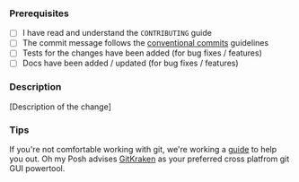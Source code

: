### Prerequisites

- [ ] I have read and understand the `CONTRIBUTING` guide
- [ ] The commit message follows the [conventional commits][cc] guidelines
- [ ] Tests for the changes have been added (for bug fixes / features)
- [ ] Docs have been added / updated (for bug fixes / features)

### Description

[Description of the change]

### Tips

If you're not comfortable working with git, we're working a [guide][docs] to help you out.
Oh my Posh advises [GitKraken][kraken] as your preferred cross platfrom git GUI powertool.

[cc]: https://www.conventionalcommits.org/en/v1.0.0/#summary
[docs]: https://ohmyposh.dev/docs/contributing_git
[kraken]: https://www.gitkraken.com/invite/nQmDPR9D
